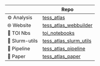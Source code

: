 
|                  | Repo     | 
|------------------|-----------|
| ⚙️  Analysis      | [tess_atlas](https://github.com/tess-atlas/tess-atlas)     | 
| 🌐 Website       | [tess_atlas_webbuilder](https://github.com/tess-atlas/tess_atlas_webbuilder)  | 
| 📒 TOI Nbs       | [toi_notebooks](https://github.com/tess-atlas/toi_notebooks)  | 
| 🚂 Slurm-utils   | [tess_atlas_slurm_utils](https://github.com/tess-atlas/tess_atlas_slurm_utils) | 
| 🔄 Pipeline      | [tess_atlas_pipeline](https://github.com/tess-atlas/tess_atlas_pipeline) | 
| 📝 Paper         | [tess_atlas_paper](https://github.com/tess-atlas/tess_atlas_paper) | 
